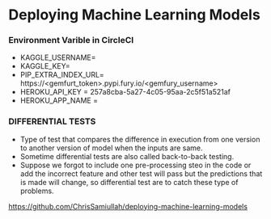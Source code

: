 # Deploying Machine Learning Models
### Environment Varible in CircleCI
* KAGGLE_USERNAME=
* KAGGLE_KEY=
* PIP_EXTRA_INDEX_URL= https://<gemfurt_token>.pypi.fury.io/<gemfury_username>
* HEROKU_API_KEY = 257a8cba-5a27-4c05-95aa-2c5f51a521af
* HEROKU_APP_NAME =

### DIFFERENTIAL TESTS
* Type of test that compares the difference in execution from one version to another version of model when the inputs are same.
* Sometime differential tests are also called back-to-back testing.
* Suppose we forgot to include one pre-processing steo in the code or add the incorrect feature and other test will pass but the predictions that is made will change, so differential test are to catch these type of problems. 


https://github.com/ChrisSamiullah/deploying-machine-learning-models
